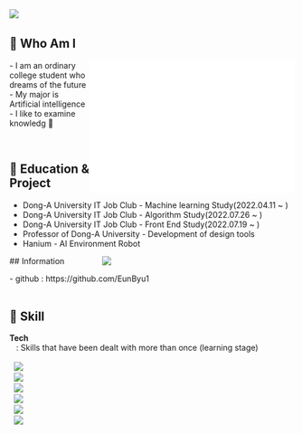 <img src = "https://capsule-render.vercel.app/api?type=waving&height=200&text=Eunbyul&fontAlign=80&fontAlignY=40&color=gradient" >
<!-- 출처 : https://github.com/kyechan99/capsule-render -->
 
<br>

## 🌸 Who Am I 
<img align="right" src="/github-metrics.svg" alt="Metrics" width="362">

<p align="left">
- I am an ordinary college student who dreams of the future <br>
- My major is Artificial intelligence<br>
- I like to examine knowledg 🔬
 </p><br>


 ## 🌸 Education & Project
- Dong-A University IT Job Club - Machine learning Study(2022.04.11 ~ )
- Dong-A University IT Job Club - Algorithm Study(2022.07.26 ~ )
- Dong-A University IT Job Club - Front End Study(2022.07.19 ~ )
- Professor of Dong-A University - Development of design tools
- Hanium - AI Environment Robot 

<img align='right' src="http://mazassumnida.wtf/api/v2/generate_badge?boj=ejha2002" width="340">
## Information
<p align ="left">
- github : https://github.com/EunByu1  <Br
- blog   : https://velog.io/@yahweh   
</p><br>


## 🌸 Skill  
<b>Tech</b>  
&nbsp;&nbsp; : Skills that have been dealt with more than once (learning stage)<br>  
&nbsp;&nbsp;<img src="https://img.shields.io/badge/Python-3776AB?style=flat-square&logo=Python&logoColor=white"/><br>
&nbsp;&nbsp;<img src="https://img.shields.io/badge/C-A8B9CC?style=flat-square&logo=C&logoColor=white"/><Br>
&nbsp;&nbsp;<img src="https://img.shields.io/badge/scikit-learn-F7931E?style=flat-square&logo=scikit-learn&logoColor=white"/><br>
&nbsp;&nbsp;<img src="https://img.shields.io/badge/HTML-E34F26?style=flat-square&logo=HTML5&logoColor=white"/><Br>
&nbsp;&nbsp;<img src="https://img.shields.io/badge/CSS-1572B6?style=flat-square&logo=CSS3&logoColor=white"/><Br>
&nbsp;&nbsp;<img src="https://img.shields.io/badge/Git-F05032?style=flat-square&logo=Git&logoColor=white"/><Br>

<br><br>


